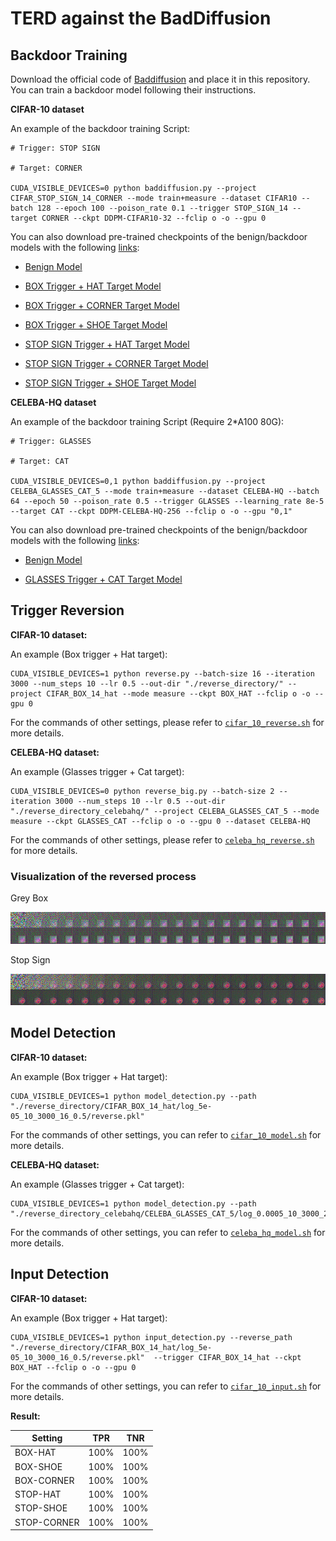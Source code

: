 # TERD against the BadDiffusion

## Backdoor Training

Download the official code of [Baddiffusion](https://github.com/IBM/BadDiffusion) and place it in this repository. You can train a backdoor model following their instructions.

**CIFAR-10 dataset**

An example of the backdoor training Script:
```
# Trigger: STOP SIGN

# Target: CORNER

CUDA_VISIBLE_DEVICES=0 python baddiffusion.py --project CIFAR_STOP_SIGN_14_CORNER --mode train+measure --dataset CIFAR10 --batch 128 --epoch 100 --poison_rate 0.1 --trigger STOP_SIGN_14 --target CORNER --ckpt DDPM-CIFAR10-32 --fclip o -o --gpu 0
```

You can also download pre-trained checkpoints of the benign/backdoor models with the following [links](https://drive.google.com/drive/folders/1VtAaGI2RjsSIqagIBjb96Y5cQ1MkeQ8B?usp=drive_link):

- [Benign Model](https://drive.google.com/drive/folders/1MxTWQXM92_FDrgd_JRteTrdeLagnBbMH?usp=sharing)

- [BOX Trigger + HAT Target Model](https://drive.google.com/drive/folders/1bfie99--iSRYP4zNajommQgbWwkBbIWk?usp=drive_link)

- [BOX Trigger + CORNER Target Model](https://drive.google.com/drive/folders/1QJ8q4dD2A6VH0cnSWuCCWGZxuLsZtEqB?usp=drive_link)

- [BOX Trigger + SHOE Target Model](https://drive.google.com/drive/folders/1cLbzBz9IY_XBnLhGfTeatPC6SfnhLYtS?usp=drive_link)

- [STOP SIGN Trigger + HAT Target Model](https://drive.google.com/drive/folders/17MSBVh2uXCo6Dq6HQaY2HeA4VFkmh7fT?usp=drive_link)

- [STOP SIGN Trigger + CORNER Target Model](https://drive.google.com/drive/folders/1IAV7qrH6UVLdPz8-piVGPM6gDCqbH8NG?usp=drive_link)

- [STOP SIGN Trigger + SHOE Target Model](https://drive.google.com/drive/folders/1iu7G07MASRyzjpBc65VXuiCBE6H66yah?usp=drive_link)

**CELEBA-HQ dataset**

An example of the backdoor training Script (Require 2*A100 80G):
```
# Trigger: GLASSES

# Target: CAT

CUDA_VISIBLE_DEVICES=0,1 python baddiffusion.py --project CELEBA_GLASSES_CAT_5 --mode train+measure --dataset CELEBA-HQ --batch 64 --epoch 50 --poison_rate 0.5 --trigger GLASSES --learning_rate 8e-5 --target CAT --ckpt DDPM-CELEBA-HQ-256 --fclip o -o --gpu "0,1"
```

You can also download pre-trained checkpoints of the benign/backdoor models with the following [links](https://drive.google.com/drive/folders/1VtAaGI2RjsSIqagIBjb96Y5cQ1MkeQ8B?usp=drive_link):

- [Benign Model](https://drive.google.com/drive/folders/1eWbq9YsRQni7nUlbF0pvdiqCEpQUoc_U?usp=drive_link)

- [GLASSES Trigger + CAT Target Model](https://drive.google.com/drive/folders/1cLNGbF1dW5gdChbmOcffnxkdlNXvhr14?usp=drive_link)



## Trigger Reversion

**CIFAR-10 dataset:**

An example (Box trigger + Hat target):

```
CUDA_VISIBLE_DEVICES=1 python reverse.py --batch-size 16 --iteration 3000 --num_steps 10 --lr 0.5 --out-dir "./reverse_directory/" --project CIFAR_BOX_14_hat --mode measure --ckpt BOX_HAT --fclip o -o --gpu 0
```

For the commands of other settings, please refer to [`cifar_10_reverse.sh`](./cifar_10_reverse.sh) for more details.

**CELEBA-HQ dataset:**

An example (Glasses trigger + Cat target):

```
CUDA_VISIBLE_DEVICES=0 python reverse_big.py --batch-size 2 --iteration 3000 --num_steps 10 --lr 0.5 --out-dir "./reverse_directory_celebahq/" --project CELEBA_GLASSES_CAT_5 --mode measure --ckpt GLASSES_CAT --fclip o -o --gpu 0 --dataset CELEBA-HQ
```

For the commands of other settings, please refer to [`celeba_hq_reverse.sh`](./celeba_hq_reverse.sh) for more details.

### Visualization of the reversed process

Grey Box

![](./image/reverse_hat.png)

Stop Sign

![](./image/reverse_stop_sign.png)

## Model Detection

**CIFAR-10 dataset:**

An example (Box trigger + Hat target):

```
CUDA_VISIBLE_DEVICES=1 python model_detection.py --path "./reverse_directory/CIFAR_BOX_14_hat/log_5e-05_10_3000_16_0.5/reverse.pkl"
```
For the commands of other settings, you can refer to [`cifar_10_model.sh`](./cifar_10_model.sh) for more details.

**CELEBA-HQ dataset:**

An example (Glasses trigger + Cat target):

```
CUDA_VISIBLE_DEVICES=1 python model_detection.py --path "./reverse_directory_celebahq/CELEBA_GLASSES_CAT_5/log_0.0005_10_3000_2_0.5/reverse.pkl"
```
For the commands of other settings, you can refer to [`celeba_hq_model.sh`](./celeba_hq_model.sh) for more details.

## Input Detection

**CIFAR-10 dataset:**

An example (Box trigger + Hat target):

```
CUDA_VISIBLE_DEVICES=1 python input_detection.py --reverse_path "./reverse_directory/CIFAR_BOX_14_hat/log_5e-05_10_3000_16_0.5/reverse.pkl"  --trigger CIFAR_BOX_14_hat --ckpt BOX_HAT --fclip o -o --gpu 0
```
For the commands of other settings, you can refer to [`cifar_10_input.sh`](./cifar_10_input.sh) for more details.

**Result:**

|Setting|TPR|TNR|
|--|--|--|
|BOX-HAT|100%|100%|
|BOX-SHOE|100%|100%|
|BOX-CORNER|100%|100%|
|STOP-HAT|100%|100%|
|STOP-SHOE|100%|100%|
|STOP-CORNER|100%|100%|



